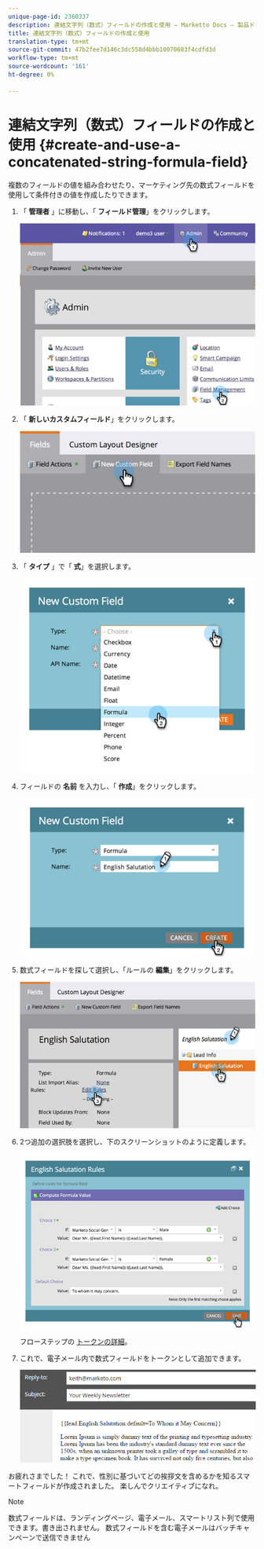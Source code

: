 ```yaml
---
unique-page-id: 2360337
description: 連結文字列（数式）フィールドの作成と使用 — Marketto Docs — 製品ドキュメント
title: 連結文字列（数式）フィールドの作成と使用
translation-type: tm+mt
source-git-commit: 47b2fee7d146c3dc558d4bbb10070683f4cdfd3d
workflow-type: tm+mt
source-wordcount: '161'
ht-degree: 0%

---
```



# 連結文字列（数式）フィールドの作成と使用 {#create-and-use-a-concatenated-string-formula-field}

複数のフィールドの値を組み合わせたり、マーケティング先の数式フィールドを使用して条件付きの値を作成したりできます。

1. 「 **管理者** 」に移動し、「 **フィールド管理**」をクリックします。

   ![](assets/image2014-9-19-9-3a44-3a58.png)

1. 「 **新しいカスタムフィールド**」をクリックします。

   ![](assets/image2014-9-19-9-3a45-3a8.png)

1. 「 **タイプ** 」で「 **式**」を選択します。

   ![](assets/image2014-9-19-9-3a45-3a17.png)

1. フィールドの **名前** を入力し、「 **作成**」をクリックします。

   ![](assets/image2014-9-19-9-3a46-3a0.png)

1. 数式フィールドを探して選択し、「ルールの **編集**」をクリックします。

   ![](assets/image2014-9-19-9-3a46-3a13.png)

1. 2つ追加の選択肢を選択し、下のスクリーンショットのように定義します。

   ![](assets/image2014-9-19-9-3a46-3a25.png)

   フローステップの [トークンの詳細](../../../product-docs/core-marketo-concepts/smart-campaigns/flow-actions/use-tokens-in-flow-steps.md)。

1. これで、電子メール内で数式フィールドをトークンとして追加できます。

   ![](assets/seven.png)

お疲れさまでした！ これで、性別に基づいてどの挨拶文を含めるかを知るスマートフィールドが作成されました。 楽しんでクリエイティブになれ。

>[!NOTE]
>
>数式フィールドは、ランディングページ、電子メール、スマートリスト列で使用できます。書き出されません。 数式フィールドを含む電子メールはバッチキャンペーンで送信できません

